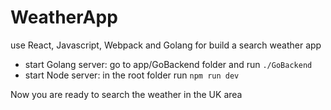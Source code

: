 # WeatherApp
use React, Javascript, Webpack and Golang for build a search weather app

- start Golang server: go to app/GoBackend folder and run `./GoBackend`
- start Node server: in the root folder run `npm run dev`

Now you are ready to search the weather in the UK area
